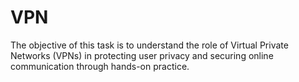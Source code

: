 # VPN
The objective of this task is to understand the role of Virtual Private Networks (VPNs) in protecting user privacy and securing online communication through hands-on practice.  
